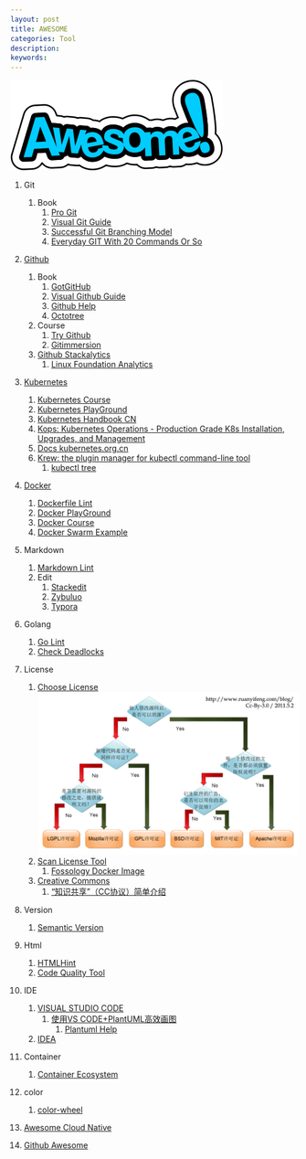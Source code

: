 ```yaml
---
layout: post
title: AWESOME
categories: Tool
description:
keywords:
---
```


![Awesome-1](/images/posts/Awesome-1.png)

1. Git
    1. Book
        1. [Pro Git](https://git-scm.com/book/zh/v2)
        1. [Visual Git Guide](http://marklodato.github.io/visual-git-guide/index-zh-cn.html)
        1. [Successful Git Branching Model](http://nvie.com/posts/a-successful-git-branching-model/)
        1. [Everyday GIT With 20 Commands Or So](https://www.kernel.org/pub/software/scm/git/docs/giteveryday.html)
        
1. [Github](https://github.com/)
    1. Book
        1. [GotGitHub](http://www.worldhello.net/gotgithub/index.html)
        1. [Visual Github Guide](http://www.360doc.com/content/15/0302/19/12144668_452042045.shtml)
        1. [Github Help](https://help.github.com/cn/github)
        1. [Octotree](https://chrome.google.com/webstore/detail/octotree/bkhaagjahfmjljalopjnoealnfndnagc)
    1. Course
        1. [Try Github](https://try.github.io/)
        1. [Gitimmersion](http://gitimmersion.com/)
    1. [Github Stackalytics](http://stackalytics.com/)
        1. [Linux Foundation Analytics](https://lfanalytics.io/projects)

1. [Kubernetes](https://github.com/ramitsurana/awesome-kubernetes)
    1. [Kubernetes Course](https://www.katacoda.com/courses/kubernetes)
    1. [Kubernetes PlayGround](https://www.katacoda.com/courses/kubernetes/playground)
    1. [Kubernetes Handbook CN](https://jimmysong.io/kubernetes-handbook)
    1. [Kops: Kubernetes Operations - Production Grade K8s Installation, Upgrades, and Management](https://github.com/kubernetes/kops)
    1. [Docs kubernetes.org.cn](http://docs.kubernetes.org.cn/)
    1. [Krew: the plugin manager for kubectl command-line tool](https://krew.sigs.k8s.io/)
        1. [kubectl tree](https://github.com/ahmetb/kubectl-tree)

1. [Docker](https://www.docker.com/)
    1. [Dockerfile Lint](https://github.com/lukasmartinelli/hadolint)
    1. [Docker PlayGround](http://play-with-docker.com)
    1. [Docker Course](https://www.katacoda.com/)
    1. [Docker Swarm Example](https://github.com/docker/example-voting-app)

1. Markdown
    1. [Markdown Lint](https://github.com/mivok/markdownlint)
    1. Edit
        1. [Stackedit](https://stackedit.io/)
        1. [Zybuluo](https://www.zybuluo.com/)
        1. [Typora](https://sspai.com/post/54912)

1. Golang
    1. [Go Lint](https://github.com/golang/lint)
    1. [Check Deadlocks](https://github.com/nickng/dingo-hunter)

1. License
    1. [Choose License](https://choosealicense.com/)
    ![free_software_licenses](/images/posts/free_software_licenses.png)
    1. [Scan License Tool](https://www.fossology.org/)
        1. [Fossology Docker Image](https://hub.docker.com/r/fossology/fossology/)
    1. [Creative Commons](https://creativecommons.org/licenses/by-nc-sa/4.0/deed.zh)
        1. [“知识共享”（CC协议）简单介绍](https://zhuanlan.zhihu.com/p/20641764)

1. Version
    1. [Semantic Version](http://semver.org/)

1. Html
    1. [HTMLHint](https://github.com/yaniswang/HTMLHint)
    1. [Code Quality Tool](https://github.com/philipwalton/html-inspector)
    
1. IDE
    1. [VISUAL STUDIO CODE](../../../../2017/01/10/vs-code-golang/)
        1. [使用VS CODE+PlantUML高效画图](https://blog.csdn.net/qq_15437667/article/details/70163125)
            1. [Plantuml Help](https://plantuml.com/zh/)
    1. [IDEA](https://www.jetbrains.com/idea/#chooseYourEdition)

1. Container
    1. [Container Ecosystem](https://jimmysong.io/kubernetes-handbook/images/container-ecosystem.png)

1. color
    1. [color-wheel](https://www.canva.com/colors/color-wheel/)

1. [Awesome Cloud Native](https://jimmysong.io/awesome-cloud-native/)

1. [Github Awesome](https://github.com/sindresorhus/awesome)
